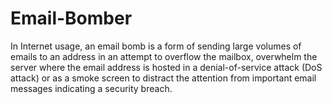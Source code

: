 # Email-Bomber
In Internet usage, an email bomb is a form of sending large volumes of emails to an address in an attempt to overflow the mailbox, overwhelm the server where the email address is hosted in a denial-of-service attack (DoS attack) or as a smoke screen to distract the attention from important email messages indicating a security breach.
